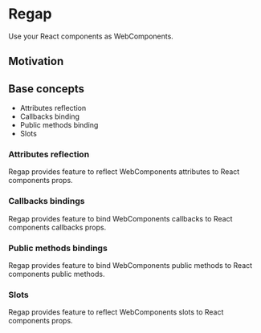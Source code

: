# Regap

Use your React components as WebComponents.

## Motivation

## Base concepts

* Attributes reflection
* Callbacks binding
* Public methods binding
* Slots

### Attributes reflection

Regap provides feature to reflect WebComponents attributes to React components props.

### Callbacks bindings

Regap provides feature to bind WebComponents callbacks to React components callbacks props.

### Public methods bindings

Regap provides feature to bind WebComponents public methods to React components public methods.

### Slots

Regap provides feature to reflect WebComponents slots to React components props.
